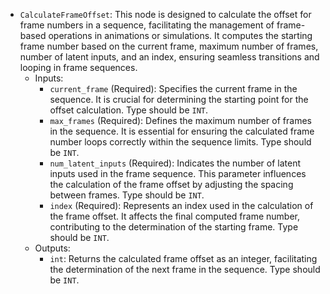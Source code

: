 - `CalculateFrameOffset`: This node is designed to calculate the offset for frame numbers in a sequence, facilitating the management of frame-based operations in animations or simulations. It computes the starting frame number based on the current frame, maximum number of frames, number of latent inputs, and an index, ensuring seamless transitions and looping in frame sequences.
    - Inputs:
        - `current_frame` (Required): Specifies the current frame in the sequence. It is crucial for determining the starting point for the offset calculation. Type should be `INT`.
        - `max_frames` (Required): Defines the maximum number of frames in the sequence. It is essential for ensuring the calculated frame number loops correctly within the sequence limits. Type should be `INT`.
        - `num_latent_inputs` (Required): Indicates the number of latent inputs used in the frame sequence. This parameter influences the calculation of the frame offset by adjusting the spacing between frames. Type should be `INT`.
        - `index` (Required): Represents an index used in the calculation of the frame offset. It affects the final computed frame number, contributing to the determination of the starting frame. Type should be `INT`.
    - Outputs:
        - `int`: Returns the calculated frame offset as an integer, facilitating the determination of the next frame in the sequence. Type should be `INT`.
